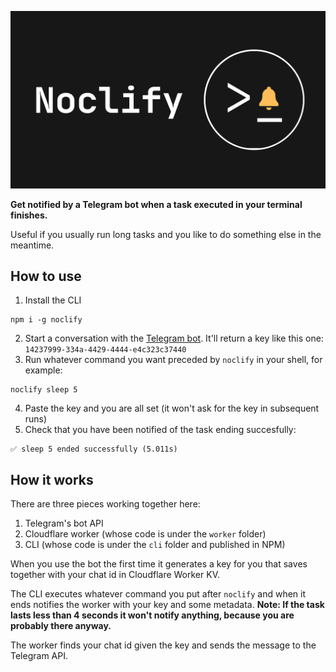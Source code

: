 
<p align="center">
  <img src="noclify.png">
</p>

__Get notified by a Telegram bot when a task executed in your terminal finishes.__

Useful if you usually run long tasks and you like to do something else in the meantime.

## How to use
1. Install the CLI
```
npm i -g noclify
```

2. Start a conversation with the [Telegram bot](t.me/noclify_bot). It'll return a key like this one: `14237999-334a-4429-4444-e4c323c37440`
3. Run whatever command you want preceded by `noclify` in your shell, for example:
```
noclify sleep 5
```
4. Paste the key and you are all set (it won't ask for the key in subsequent runs)
5. Check that you have been notified of the task ending succesfully:
```
✅ sleep 5 ended successfully (5.011s)
```
## How it works
There are three pieces working together here:
1. Telegram's bot API
2. Cloudflare worker (whose code is under the `worker` folder)
3. CLI (whose code is under the `cli` folder and published in NPM)

When you use the bot the first time it generates a key for you that saves together with your chat id in Cloudflare Worker KV.

The CLI executes whatever command you put after `noclify` and when it ends notifies the worker with your key and some metadata. __Note: If the task lasts less than 4 seconds it won't notify anything, because you are probably there anyway.__ 

The worker finds your chat id given the key and sends the message to the Telegram API.



